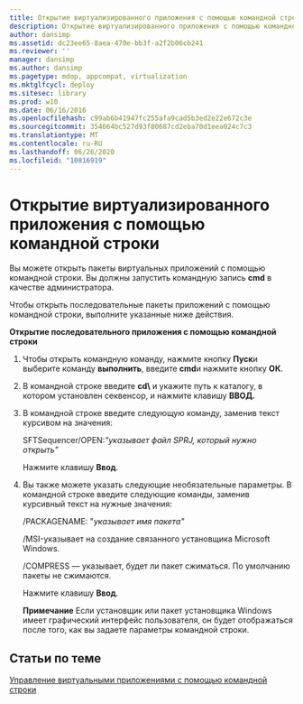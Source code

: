 ```yaml
---
title: Открытие виртуализированного приложения с помощью командной строки
description: Открытие виртуализированного приложения с помощью командной строки
author: dansimp
ms.assetid: dc23ee65-8aea-470e-bb3f-a2f2b06cb241
ms.reviewer: ''
manager: dansimp
ms.author: dansimp
ms.pagetype: mdop, appcompat, virtualization
ms.mktglfcycl: deploy
ms.sitesec: library
ms.prod: w10
ms.date: 06/16/2016
ms.openlocfilehash: c99ab6b41947fc255afa9cad5b3ed2e22e672c3e
ms.sourcegitcommit: 354664bc527d93f80687cd2eba70d1eea024c7c3
ms.translationtype: MT
ms.contentlocale: ru-RU
ms.lasthandoff: 06/26/2020
ms.locfileid: "10816919"
---
```

# Открытие виртуализированного приложения с помощью командной строки


Вы можете открыть пакеты виртуальных приложений с помощью командной строки. Вы должны запустить командную запись **cmd** в качестве администратора.

Чтобы открыть последовательные пакеты приложений с помощью командной строки, выполните указанные ниже действия.

**Открытие последовательного приложения с помощью командной строки**

1.  Чтобы открыть командную команду, нажмите кнопку **Пуск**и выберите команду **выполнить**, введите **cmd**и нажмите кнопку **ОК**.

2.  В командной строке введите **cd\\** и укажите путь к каталогу, в котором установлен секвенсор, и нажмите клавишу **ВВОД.**

3.  В командной строке введите следующую команду, заменив текст курсивом на значения:

    SFTSequencer/OPEN:*"указывает файл SPRJ, который нужно открыть"*

    Нажмите клавишу **Ввод**.

4.  Вы также можете указать следующие необязательные параметры. В командной строке введите следующие команды, заменив курсивный текст на нужные значения:

    /PACKAGENAME: "*указывает имя пакета"*

    /MSI-указывает на создание связанного установщика Microsoft Windows.

    /COMPRESS — указывает, будет ли пакет сжиматься. По умолчанию пакеты не сжимаются.

    Нажмите клавишу **Ввод**.

    **Примечание**  Если установщик или пакет установщика Windows имеет графический интерфейс пользователя, он будет отображаться после того, как вы задаете параметры командной строки.

     

## Статьи по теме


[Управление виртуальными приложениями с помощью командной строки](how-to-manage-virtual-applications-using-the-command-line.md)

 

 





